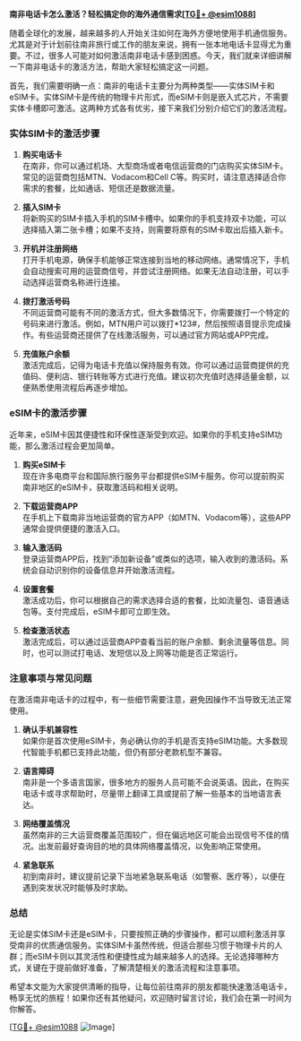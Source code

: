 **南非电话卡怎么激活？轻松搞定你的海外通信需求[[TG💪+ @esim1088](https://t.me/s/esim1088)]**

随着全球化的发展，越来越多的人开始关注如何在海外方便地使用手机通信服务。尤其是对于计划前往南非旅行或工作的朋友来说，拥有一张本地电话卡显得尤为重要。不过，很多人可能对如何激活南非电话卡感到困惑。今天，我们就来详细讲解一下南非电话卡的激活方法，帮助大家轻松搞定这一问题。

首先，我们需要明确一点：南非的电话卡主要分为两种类型——实体SIM卡和eSIM卡。实体SIM卡是传统的物理卡片形式，而eSIM卡则是嵌入式芯片，不需要实体卡槽即可激活。这两种方式各有优劣，接下来我们分别介绍它们的激活流程。

### 实体SIM卡的激活步骤

1. **购买电话卡**  
   在南非，你可以通过机场、大型商场或者电信运营商的门店购买实体SIM卡。常见的运营商包括MTN、Vodacom和Cell C等。购买时，请注意选择适合你需求的套餐，比如通话、短信还是数据流量。

2. **插入SIM卡**  
   将新购买的SIM卡插入手机的SIM卡槽中。如果你的手机支持双卡功能，可以选择插入第二张卡槽；如果不支持，则需要将原有的SIM卡取出后插入新卡。

3. **开机并注册网络**  
   打开手机电源，确保手机能够正常连接到当地的移动网络。通常情况下，手机会自动搜索可用的运营商信号，并尝试注册网络。如果无法自动注册，可以手动选择运营商名称进行连接。

4. **拨打激活号码**  
   不同运营商可能有不同的激活方式，但大多数情况下，你需要拨打一个特定的号码来进行激活。例如，MTN用户可以拨打*123#，然后按照语音提示完成操作。有些运营商还提供了在线激活服务，可以通过官方网站或APP完成。

5. **充值账户余额**  
   激活完成后，记得为电话卡充值以保持服务有效。你可以通过运营商提供的充值码、便利店、银行转账等方式进行充值。建议初次充值时选择适量金额，以便熟悉使用流程后再逐步增加。

### eSIM卡的激活步骤

近年来，eSIM卡因其便捷性和环保性逐渐受到欢迎。如果你的手机支持eSIM功能，那么激活过程会更加简单。

1. **购买eSIM卡**  
   现在许多电商平台和国际旅行服务平台都提供eSIM卡服务。你可以提前购买南非地区的eSIM卡，获取激活码和相关说明。

2. **下载运营商APP**  
   在手机上下载南非当地运营商的官方APP（如MTN、Vodacom等），这些APP通常会提供便捷的激活入口。

3. **输入激活码**  
   登录运营商APP后，找到“添加新设备”或类似的选项，输入收到的激活码。系统会自动识别你的设备信息并开始激活流程。

4. **设置套餐**  
   激活成功后，你可以根据自己的需求选择合适的套餐，比如流量包、语音通话包等。支付完成后，eSIM卡即可立即生效。

5. **检查激活状态**  
   激活完成后，可以通过运营商APP查看当前的账户余额、剩余流量等信息。同时，也可以测试打电话、发短信以及上网等功能是否正常运行。

### 注意事项与常见问题

在激活南非电话卡的过程中，有一些细节需要注意，避免因操作不当导致无法正常使用。

1. **确认手机兼容性**  
   如果你是首次使用eSIM卡，务必确认你的手机是否支持eSIM功能。大多数现代智能手机都已支持此功能，但仍有部分老款机型不兼容。

2. **语言障碍**  
   南非是一个多语言国家，很多地方的服务人员可能不会说英语。因此，在购买电话卡或寻求帮助时，尽量带上翻译工具或提前了解一些基本的当地语言表达。

3. **网络覆盖情况**  
   虽然南非的三大运营商覆盖范围较广，但在偏远地区可能会出现信号不佳的情况。出发前最好查询目的地的具体网络覆盖情况，以免影响正常使用。

4. **紧急联系**  
   初到南非时，建议提前记录下当地紧急联系电话（如警察、医疗等），以便在遇到突发状况时能够及时求助。

### 总结

无论是实体SIM卡还是eSIM卡，只要按照正确的步骤操作，都可以顺利激活并享受南非的优质通信服务。实体SIM卡虽然传统，但适合那些习惯于物理卡片的人群；而eSIM卡则以其灵活性和便捷性成为越来越多人的选择。无论选择哪种方式，关键在于提前做好准备，了解清楚相关的激活流程和注意事项。

希望本文能为大家提供清晰的指导，让每位前往南非的朋友都能快速激活电话卡，畅享无忧的旅程！如果你还有其他疑问，欢迎随时留言讨论，我们会在第一时间为你解答。

[[TG💪+ @esim1088](https://t.me/s/esim1088) ![Image](https://i.postimg.cc/4NQfJmqS/Snipaste-2025-05-13-00-14-12.png)]